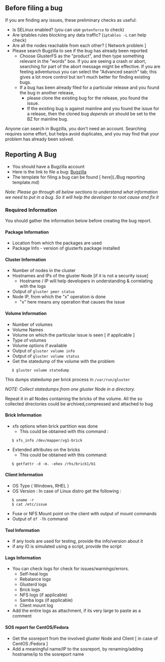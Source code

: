 Before filing a bug
-------------------

If you are finding any issues, these preliminary checks as useful:

-   Is SELinux enabled? (you can use `getenforce` to check)
-   Are iptables rules blocking any data traffic? (`iptables -L` can
    help check)
-   Are all the nodes reachable from each other? [ Network problem ]
-   Please search Bugzilla to see if the bug has already been reported
    -   Choose GlusterFS as the "product", and then type something
        relevant in the "words" box. If you are seeing a crash or abort,
        searching for part of the abort message might be effective. If
        you are feeling adventurous you can select the "Advanced search"
        tab; this gives a lot more control but isn't much better for
        finding existing bugs.
    -   If a bug has been already filed for a particular release and you
        found the bug in another release,
        -   please clone the existing bug for the release, you found the
            issue.
        -   If the existing bug is against mainline and you found the
            issue for a release, then the cloned bug *depends on* should
            be set to the BZ for mainline bug.

Anyone can search in Bugzilla, you don't need an account. Searching
requires some effort, but helps avoid duplicates, and you may find that
your problem has already been solved.

Reporting A Bug
---------------

-   You should have a Bugzilla account
-   Here is the link to file a bug:
    [Bugzilla](https://bugzilla.redhat.com/enter_bug.cgi?product=GlusterFS)
-   The template for filing a bug can be found [
    *here*](./Bug reporting template.md)

*Note: Please go through all below sections to understand what
information we need to put in a bug. So it will help the developer to
root cause and fix it*

### Required Information

You should gather the information below before creating the bug report.

#### Package Information

-   Location from which the packages are used
-   Package Info - version of glusterfs package installed

#### Cluster Information

-   Number of nodes in the cluster
-   Hostnames and IPs of the gluster Node [if it is not a security
    issue]
    -   Hostname / IP will help developers in understanding &
        correlating with the logs
-   Output of `gluster peer status`
-   Node IP, from which the "x" operation is done
    -   "x" here means any operation that causes the issue

#### Volume Information

-   Number of volumes
-   Volume Names
-   Volume on which the particular issue is seen [ if applicable ]
-   Type of volumes
-   Volume options if available
-   Output of `gluster volume info`
-   Output of `gluster volume status`
-   Get the statedump of the volume with the problem

`   $ gluster volume statedump `<vol-name>

This dumps statedump per brick process in `/var/run/gluster`

*NOTE: Collect statedumps from one gluster Node in a directory.*

Repeat it in all Nodes containing the bricks of the volume. All the so
collected directories could be archived,compressed and attached to bug

#### Brick Information

-   xfs options when brick partition was done
    -   This could be obtained with this command :

`   $ xfs_info /dev/mapper/vg1-brick`

-   Extended attributes on the bricks
    -   This could be obtained with this command:

`   $ getfattr -d -m. -ehex /rhs/brick1/b1`

#### Client Information

-   OS Type ( Windows, RHEL )
-   OS Version : In case of Linux distro get the following :

`   $ uname -r`\
`   $ cat /etc/issue`

-   Fuse or NFS Mount point on the client with output of mount commands
-   Output of `df -Th` command

#### Tool Information

-   If any tools are used for testing, provide the info/version about it
-   if any IO is simulated using a script, provide the script

#### Logs Information

-   You can check logs for check for issues/warnings/errors.
    -   Self-heal logs
    -   Rebalance logs
    -   Glusterd logs
    -   Brick logs
    -   NFS logs (if applicable)
    -   Samba logs (if applicable)
    -   Client mount log
-   Add the entire logs as attachment, if its very large to paste as a
    comment

#### SOS report for CentOS/Fedora

-   Get the sosreport from the involved gluster Node and Client [ in
    case of CentOS /Fedora ]
-   Add a meaningful name/IP to the sosreport, by renaming/adding
    hostname/ip to the sosreport name
